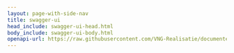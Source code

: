 ```yaml
---
layout: page-with-side-nav
title: swagger-ui
head_include: swagger-ui-head.html
body_include: swagger-ui-body.html
openapi-url: https://raw.githubusercontent.com/VNG-Realisatie/documenten-api/1.0.0/src/openapi.yaml
---
```

<div id="swagger-ui"></div>
